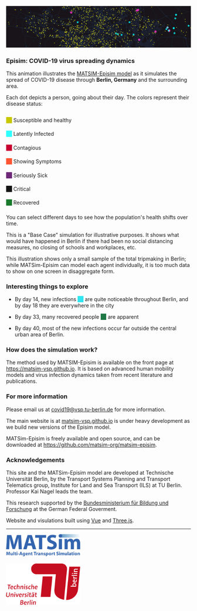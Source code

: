 <img src="./images/banner.jpg" >

### Episim: COVID-19 virus spreading dynamics

This animation illustrates the [MATSIM-Episim model](https://covid-sim.info) as it simulates the spread of COVID-19 disease through **Berlin, Germany** and the surrounding area.

Each dot depicts a person, going about their day. The colors represent their disease status:

<div style="display: flex; flex-direction: column; margin-bottom: 1rem;">

<p style="margin-bottom: 0.4rem;"><span style="background-color: rgb(200,200,0)">&nbsp;&nbsp;&nbsp;&nbsp;</span> Susceptible and healthy</p>

<p style="margin-bottom: 0.4rem;"><span style="background-color: rgb(48,255,255)">&nbsp;&nbsp;&nbsp;&nbsp;</span>
    Latently Infected</p>

<p style="margin-bottom: 0.4rem;"><span style="background-color: rgb(200,0,50)">&nbsp;&nbsp;&nbsp;&nbsp;</span>
    Contagious</p>

<p style="margin-bottom: 0.4rem;"><span style="background-color: rgb(255,85,50)">&nbsp;&nbsp;&nbsp;&nbsp;</span>
    Showing Symptoms</p>

<p style="margin-bottom: 0.4rem;"><span style="background-color: rgb(110,40,120)">&nbsp;&nbsp;&nbsp;&nbsp;</span>
    Seriously Sick</p>

<p style="margin-bottom: 0.4rem;"><span style="background-color: rgb(20,20,20)">&nbsp;&nbsp;&nbsp;&nbsp;</span>
    Critical</p>

<p style="margin-bottom: 0.4rem;"><span style="background-color: rgb(26,122,44)">&nbsp;&nbsp;&nbsp;&nbsp;</span>
    Recovered</p>

</div>

You can select different days to see how the population's health shifts over time.

This is a "Base Case" simulation for illustrative purposes. It shows what would have happened in Berlin if there had been no social distancing measures, no closing of schools and workplaces, etc.

This illustration shows only a small sample of the total tripmaking in Berlin; while MATSim-Episim can model each agent individually, it is too much data to show on one screen in disaggregate form.

### Interesting things to explore

- By day 14, new infections <span style="background-color: rgb(48,230,240)">&nbsp;&nbsp;&nbsp;&nbsp;</span> are quite noticeable throughout Berlin, and by day 18 they are everywhere in the city

- By day 33, many recovered people <span style="background-color: rgb(30,120,70)">&nbsp;&nbsp;&nbsp;&nbsp;</span> are apparent
- By day 40, most of the new infections occur far outside the central urban area of Berlin.

### How does the simulation work?

The method used by MATSIM-Episim is available on the front page at <https://matsim-vsp.github.io>. It is based on advanced human mobility models and virus infection dynamics taken from recent literature and publications.

### For more information

Please email us at [covid19@vsp.tu-berlin.de](mailto:covid19@vsp.tu-berlin.de) for more information.

The main website is at [matsim-vsp.github.io](https://covid-sim.info) is under heavy development as we build new versions of the Episim model.

MATSim-Episim is freely available and open source, and can be downloaded at <https://github.com/matsim-org/matsim-episim>.

### Acknowledgements

This site and the MATSim-Episim model are developed at Technische Universität Berlin, by the Transport Systems Planning and Transport Telematics group, Institute for Land and Sea Transport (ILS) at TU Berlin. Professor Kai Nagel leads the team.

This research supported by the [Bundesministerium für Bildung und Forschung](https://bmbf.de) at the German Federal Goverment.

Website and visulations built using [Vue](https://vuejs.org) and [Three.js](https://threejs.org).

<hr>

<img src="./images/matsim-logo-blue.png" width="40%">

<br/>
<br/>

<img src="./images/tu-logo.png" width="40%">

<br/>
<br/>
<br/>
<br/>
